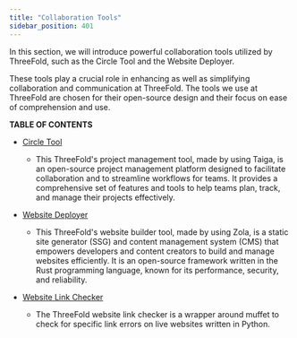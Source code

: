 ```yaml
---
title: "Collaboration Tools"
sidebar_position: 401
---
```




In this section, we will introduce powerful collaboration tools utilized by ThreeFold, such as the Circle Tool and the Website Deployer. 

These tools play a crucial role in enhancing as well as simplifying collaboration and communication at ThreeFold. The tools we use at ThreeFold are chosen for their open-source design and their focus on ease of comprehension and use. 

**TABLE OF CONTENTS**

- [Circle Tool](./circle_tool.md)
  - This ThreeFold's project management tool, made by using Taiga, is an open-source project management platform designed to facilitate collaboration and to streamline workflows for teams. It provides a comprehensive set of features and tools to help teams plan, track, and manage their projects effectively. 

- [Website Deployer](./website_tool.md)
  - This ThreeFold's website builder tool, made by using Zola, is a static site generator (SSG) and content management system (CMS) that empowers developers and content creators to build and manage websites efficiently. It is an open-source framework written in the Rust programming language, known for its performance, security, and reliability. 

- [Website Link Checker](./website_link_checker.md)
  - The ThreeFold website link checker is a wrapper around muffet to check for specific link errors on live websites written in Python.

 